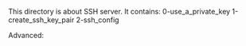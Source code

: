 This directory is about SSH server. It contains:
0-use_a_private_key
1-create_ssh_key_pair
2-ssh_config

Advanced: 
